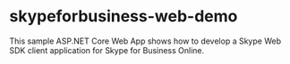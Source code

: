 # skypeforbusiness-web-demo
This sample ASP.NET Core Web App shows how to develop a Skype Web SDK client application for Skype for Business Online.
